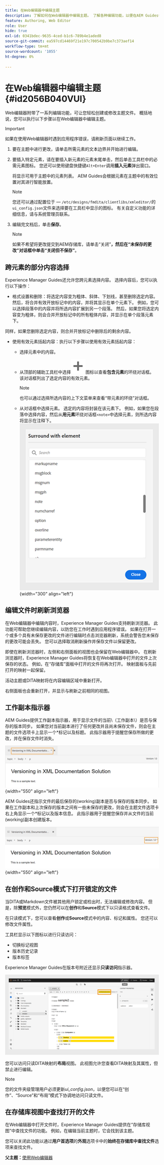 ```yaml
---
title: 在Web编辑器中编辑主题
description: 了解如何在Web编辑器中编辑主题。 了解各种编辑功能，以便在AEM Guides中修改主题文件。
feature: Authoring, Web Editor
role: User
hide: true
exl-id: 0341bdec-9635-4ced-b1c6-789b4e1aded8
source-git-commit: ea597cd14469f21e197c700542b9be7c373aef14
workflow-type: tm+mt
source-wordcount: '1055'
ht-degree: 0%

---
```


# 在Web编辑器中编辑主题 {#id2056B040VUI}

Web编辑器附带了一系列编辑功能，可让您轻松创建或修改主题文件。 概括地说，您可以执行以下步骤以在Web编辑器中编辑主题。

>[!IMPORTANT]
>
> 如果在使用Web编辑器时遇到应用程序错误，请刷新页面以继续工作。

1. 要在主题中进行更改，请单击所需元素的文本边界并开始进行编辑。

1. 要插入特定元素，请在要插入新元素的元素末尾单击，然后单击工具栏中的必需元素图标。 您还可以使用键盘快捷键`Alt+Enter`调用&#x200B;**插入元素**&#x200B;弹出窗口。

   将显示可用于主题中的元素列表。 AEM Guides会根据元素在主题中的有效位置对其进行智能放置。

   >[!NOTE]
   >
   > 您还可以通过配置位于 — `/etc/designs/fmdita/clientlibs/xmleditor/`的`ui_config.json`文件来选择要在工具栏中显示的图标。 有关自定义功能的详细信息，请与系统管理员联系。

1. 编辑完文档后，单击&#x200B;**保存**。

   >[!NOTE]
   >
   > 如果不希望将更改提交到AEM存储库，请单击“关闭”****，然后在“未保存的更改”对话框中单击“关闭但不保存”****。


## 跨元素的部分内容选择

Experience Manager Guides还允许您跨元素选择内容。 选择内容后，您可以执行以下操作：

- 格式设置和删除：将选定内容变为粗体、斜体、下划线，甚至删除选定内容。 然后，将合并有效开放标记中的内容，并将其显示在单个元素下。 例如，您可以选择段落中的内容并将所选内容扩展到另一个段落。 然后，如果您将选定内容变为粗体，则会合并开放标记中的所有粗体内容，并显示在单个段落元素下。

同样，如果您删除选定内容，则合并开放标记中删除后的剩余内容。

- 使用有效元素括起内容：执行以下步骤以使用有效元素括起内容：

   - 选择元素中的内容。
   - 从顶部的辅助工具栏中选择![添加](images/Add_icon.svg)图标以查看&#x200B;**包含元素**&#x200B;的环绕对话框。 该对话框列出了选定内容的有效元素。
     >[!NOTE]
     >
     > 也可以通过选择所选内容的上下文菜单来查看“带元素的环绕”对话框。

   - 从对话框中选择元素。 选定的内容将封装在该元素下。 例如，如果您在段落中选择内容，然后从&#x200B;**用元素**&#x200B;环绕对话框`<note>`中选择元素，则所选内容将显示在注释下。\
     ![环绕元素对话框](./images/surround-element.png) {width="300" align="left"}

## 编辑文件时刷新浏览器

在Web编辑器中编辑内容时，Experience Manager Guides支持刷新浏览器。 此功能可帮助您继续编辑内容，以防您在工作时遇到应用程序错误。 如果在打开一个或多个具有未保存更改的文件进行编辑时点击浏览器刷新，系统会警告您未保存的更改可能会丢失。 您可以选择取消刷新操作并保存文件以保留更改。

即使在刷新浏览器时，左侧和右侧面板的视图也会保留在Web编辑器中。 在刷新浏览器时，Experience Manager Guides将恢复在Web编辑器中打开的文件上次保存的状态。 例如，在“存储库”面板中打开的文件将再次打开。 映射面板与先前打开的映射一起保留。

活动主题或DITA映射将在内容编辑区域中重新打开。

右侧面板也会重新打开，并显示与刷新之前相同的视图。

## 工作副本指示器

AEM Guides提供工作副本指示器，用于显示文件的当前\（工作副本\）是否与保存的版本同步。 如果您对当前副本进行了任何更改并且尚未保存文件，则会在主题的文件选项卡上显示一个\*标记以及标题。 此指示器用于提醒您保存所做的更改，并在保存文件时消失。

![工作副本指示器](images/working-copy-text-update-indicator.png){width="550" align="left"}

AEM Guides还指示文件的最后保存的\(working\)副本是否与保存的版本同步。 如果在工作副本和上次保存的版本之间有一些未保存的更改，则会在主题文件选项卡右上角显示一个\*标记以及版本信息。 此指示器用于提醒您保存并从文件的当前\(working\)副本创建版本。

![版本更新指示器](images/version-update-indicator.png){width="550" align="left"}


## 在创作和Source模式下打开锁定的文件

当DITA或Markdown文件被其他用户锁定或检出时，无法编辑或修改内容。 但是，除&#x200B;**预览**&#x200B;模式外，您仍然可以在&#x200B;**创作**&#x200B;和&#x200B;**Source**&#x200B;模式下以只读格式查看文件。

在只读模式下，您可以查看&#x200B;**创作**&#x200B;或&#x200B;**Source**&#x200B;模式中的内容、标记和属性。 您还可以修改文件属性。

工具栏显示以下图标以进行只读访问：

- 切换标记视图
- 版本历史记录
- 版本标签

Experience Manager Guides在版本号附近还显示&#x200B;**只读访问**&#x200B;指示器。

![在创作模式下查看只读文件](images/locked-file-editor.png)

您可以访问只读DITA映射的&#x200B;**布局**&#x200B;视图。 此视图允许您查看DITA映射及其属性，但禁止进行编辑。

>[!NOTE]
>
> 您的文件夹级管理用户必须更新&#x200B;*ui_config.json*，以便您可以在“创作”、“Source”和“布局”模式下协调地访问只读文件。

## 在存储库视图中查找打开的文件

在Web编辑器中打开文件时，Experience Manager Guides提供在“存储库视图”中查找文件的功能。 例如，在编辑当前主题时，它会找到该主题。

您可以关闭此功能以通过&#x200B;**用户首选项**&#x200B;的&#x200B;**外观**&#x200B;选项卡中的&#x200B;**始终在存储库中查找文件**&#x200B;选项来查找文件。


**父主题：**[&#x200B;使用Web编辑器](web-editor.md)
